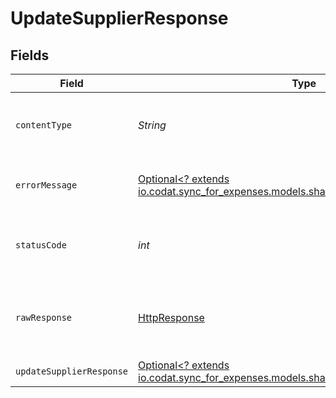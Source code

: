# UpdateSupplierResponse


## Fields

| Field                                                                                                                                | Type                                                                                                                                 | Required                                                                                                                             | Description                                                                                                                          |
| ------------------------------------------------------------------------------------------------------------------------------------ | ------------------------------------------------------------------------------------------------------------------------------------ | ------------------------------------------------------------------------------------------------------------------------------------ | ------------------------------------------------------------------------------------------------------------------------------------ |
| `contentType`                                                                                                                        | *String*                                                                                                                             | :heavy_check_mark:                                                                                                                   | HTTP response content type for this operation                                                                                        |
| `errorMessage`                                                                                                                       | [Optional<? extends io.codat.sync_for_expenses.models.shared.ErrorMessage>](../../models/shared/ErrorMessage.md)                     | :heavy_minus_sign:                                                                                                                   | The request made is not valid.                                                                                                       |
| `statusCode`                                                                                                                         | *int*                                                                                                                                | :heavy_check_mark:                                                                                                                   | HTTP response status code for this operation                                                                                         |
| `rawResponse`                                                                                                                        | [HttpResponse<InputStream>](https://docs.oracle.com/en/java/javase/11/docs/api/java.net.http/java/net/http/HttpResponse.html)        | :heavy_check_mark:                                                                                                                   | Raw HTTP response; suitable for custom response parsing                                                                              |
| `updateSupplierResponse`                                                                                                             | [Optional<? extends io.codat.sync_for_expenses.models.shared.UpdateSupplierResponse>](../../models/shared/UpdateSupplierResponse.md) | :heavy_minus_sign:                                                                                                                   | Success                                                                                                                              |